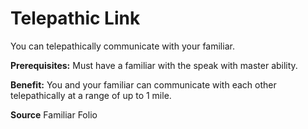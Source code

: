﻿---
cssclass: [feats]

---
# Telepathic Link

You can telepathically communicate with your familiar.

**Prerequisites:** Must have a familiar with the speak with master ability.

**Benefit:** You and your familiar can communicate with each other telepathically at a range of up to 1 mile.

**Source** Familiar Folio